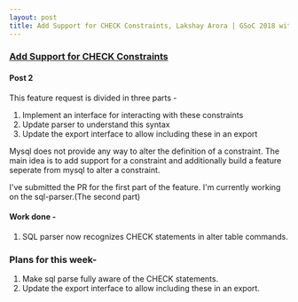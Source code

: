 ```yaml
---
layout: post
title: Add Support for CHECK Constraints, Lakshay Arora | GSoC 2018 with phpmyadmin
---
```


### [Add Support for CHECK Constraints](https://github.com/phpmyadmin/phpmyadmin/issues/13592)
#### Post 2
This feature request is divided in three parts - 
1. Implement an interface for interacting with these constraints
2. Update parser to understand this syntax
3. Update the export interface to allow including these in an export

Mysql does not provide any way to alter the definition of a constraint. The main idea is to add support for a constraint and additionally build a feature seperate from mysql to alter a constraint.

I've submitted the PR for the first part of the feature.
I'm currently working on the sql-parser.(The second part)
#### Work done - 
1. SQL parser now recognizes CHECK statements in alter table commands.

### Plans for this week-
1. Make sql parse fully aware of the CHECK statements.
2. Update the export interface to allow including these in an export.